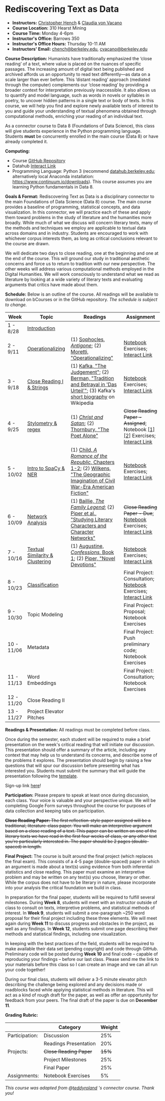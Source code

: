 Rediscovering Text as Data
====================
* **Instructors:** [Christopher Hench](http://german.berkeley.edu/author/chench/) & [Claudia von Vacano](http://dlab.berkeley.edu/claudia-von-vacano)
* **Course Location:** 310 Hearst Mining
* **Course Time:** Monday 4-6pm
* **Instructor's Office:** Barrows 350
* **Instructor's Office Hours:** Thursday 10-11 AM
* **Instructors' Email:** [chench@berkeley.edu](chench@berkeley.edu), [cvacano@berkeley.edu](cvacano@berkeley.edu)

**Course Description:** Humanists have traditionally emphasized the ‘close reading’ of a text, where value is placed on the nuances of specific passages. The increasing amount of digital text being published and archived affords us an opportunity to read text differently—as data on a scale larger than ever before. This ‘distant reading’ approach (mediated through the computer) complements our ‘close reading’ by providing a broader context for interpretation previously inaccessible. It also allows us to quantify and model language, such as words in novels or syllables in poetry, to uncover hidden patterns in a single text or body of texts. In this course, we will help you find and explore newly available texts of interest to you and guide your understanding of textual phenomena obtained through computational methods, enriching your reading of an individual text.

As a connector course to Data 8 (Foundations of Data Science), this class will give students experience in the Python programming language. Students **must** be concurrently enrolled in the main course (Data 8) or have already completed it.

**Computing:** 

* Course [GitHub Repository](https://github.com/henchc/Rediscovering-Text-as-Data)
* Datahub [Interact Link](http://datahub.berkeley.edu/hub/user-redirect/git-sync?repo=https://github.com/henchc/Rediscovering-Text-as-Data)
* Programming Language: Python 3 (recommend [datahub.berkeley.edu](datahub.berkeley.edu); alternatively local Anaconda installation: https://www.continuum.io/downloads). This course assumes you are learning Python fundamentals in Data 8.


**Goals & Format:** Rediscovering Text as Data is a disciplinary connector to the main Foundations of Data Science (Data 8) course. The main course provides a baseline of programming, statistical concepts, and data visualization. In this connector, we will practice each of these and apply them toward problems in the study of literature and the humanities more broadly. While much of what we discuss will concern literary texts, many of the methods and techniques we employ are applicable to textual data across domains and in industry. Students are encouraged to work with whichever corpus interests them, as long as critical conclusions relevant to the course are drawn.

We will dedicate two days to close reading, one at the beginning and one at the end of the course. This will ground our study in traditional aesthetic concerns and force us to return to tradition with our new perspective. The other weeks will address various computational methods employed in the Digital Humanities. We will work consciously to understand what we read as literature by looking at a wide variety of literary texts and evaluating arguments that critics have made about them.


**Schedule:** Below is an outline of the course. All readings will be available to download on bCourses or in the GitHub repository. *The schedule is subject to change.*

| Week  | Topic  | Readings  | Assignment  |
| ---   | ---       | ---       | ---         |
|  1 - 8/28  | [Introduction](https://github.com/henchc/Rediscovering-Text-as-Data/blob/master/01-Text-as-Data/Intro.ipynb) |   | |
|  2 - 9/11  | [Operationalizing](https://github.com/henchc/Rediscovering-Text-as-Data/tree/master/02-Operationalizing) | (1) [Sophocles, *Antigone*](https://github.com/henchc/Rediscovering-Text-as-Data/blob/master/02-Operationalizing/readings/Sophocles-Antigone-(selection).pdf); (2) [Moretti, "Operationalizing"](https://github.com/henchc/Rediscovering-Text-as-Data/blob/master/02-Operationalizing/readings/Moretti-Operationalizing.pdf)  | [Notebook](https://github.com/henchc/Rediscovering-Text-as-Data/blob/master/02-Operationalizing/01-Operationalizing.ipynb) Exercises; [Interact Link](http://datahub.berkeley.edu/hub/user-redirect/git-sync?repo=https://github.com/henchc/Rediscovering-Text-as-Data)  |
|  3 - 9/18 | [Close Reading I & Strings](https://github.com/henchc/Rediscovering-Text-as-Data/tree/master/03-Close-Reading-I)  | (1) [Kafka, "The Judgement"](https://github.com/henchc/Rediscovering-Text-as-Data/blob/master/03-Close-Reading-I/readings/Kafka-The-Judgement.pdf); (2) [Berman, "Tradition and Betrayal in 'Das Urteil'"](https://github.com/henchc/Rediscovering-Text-as-Data/blob/master/03-Close-Reading-I/readings/Berman-Tradition-and-Betrayal.pdf); (3) Kafka's [short biography](https://en.wikipedia.org/wiki/Franz_Kafka#Life) on Wikipedia | [Notebook](https://github.com/henchc/Rediscovering-Text-as-Data/blob/master/03-Close-Reading-I/01-Strings.ipynb) Exercises; [Interact Link](http://datahub.berkeley.edu/hub/user-redirect/git-sync?repo=https://github.com/henchc/Rediscovering-Text-as-Data)  |
|  4 - 9/25 | [Stylometry & regex](https://github.com/henchc/Rediscovering-Text-as-Data/tree/master/04-Stylometry)  | (1) [*Christ and Satan*](https://github.com/henchc/Rediscovering-Text-as-Data/blob/master/04-Stylometry/readings/Christ-and-Satan.pdf); (2) [Thornbury, "The Poet Alone"](https://github.com/henchc/Rediscovering-Text-as-Data/blob/master/04-Stylometry/readings/Thornbury-The-Poet-Alone.pdf)  | ~~Close Reading Paper - Assigned~~; Notebook [[1]](https://github.com/henchc/Rediscovering-Text-as-Data/blob/master/04-Stylometry/01-Ad-Hoc-Stylometry.ipynb)[[2]](https://github.com/henchc/Rediscovering-Text-as-Data/blob/master/04-Stylometry/02-regex.ipynb) Exercises; [Interact Link](http://datahub.berkeley.edu/hub/user-redirect/git-sync?repo=https://github.com/henchc/Rediscovering-Text-as-Data)|
|  5 - 10/02  | [Intro to SpaCy & NER](https://github.com/henchc/Rediscovering-Text-as-Data/tree/master/05-Intro-to-SpaCy/)  | (1) [Child, *A Romance of the Republic*, Chapters 1-2](https://github.com/henchc/Rediscovering-Text-as-Data/tree/master/05-Intro-to-SpaCy/readings/Child-A-Romance-of-the-Republic-1-2.pdf); (2) [Wilkens, "The Geographic Imagination of Civil War-Era American Fiction"](https://github.com/henchc/Rediscovering-Text-as-Data/tree/master/05-Intro-to-SpaCy/readings/Wilkens-The-Geographic-Imagination-of-Civil-War-Era-American-Fiction.pdf)  | [Notebook](https://github.com/henchc/Rediscovering-Text-as-Data/tree/master/05-Intro-to-SpaCy/Intro-to-SpaCy.ipynb) Exercises; [Interact Link](http://datahub.berkeley.edu/hub/user-redirect/git-sync?repo=https://github.com/henchc/Rediscovering-Text-as-Data) |
|  6 - 10/09  | [Network Analysis](https://github.com/henchc/Rediscovering-Text-as-Data/tree/master/06-Network-Analysis)  | (1) [Baillie, *The Family Legend*](https://github.com/henchc/Rediscovering-Text-as-Data/blob/master/06-Network-Analysis/readings/Baillie-The-Family-Legend.pdf); (2) [Piper et al., "Studying Literary Characters and Character Networks"](https://github.com/henchc/Rediscovering-Text-as-Data/blob/master/06-Network-Analysis/readings/Studying-Literary-Characters-and%20Character-Networks.pdf) | ~~Close Reading Paper - Due~~; [Notebook](https://github.com/henchc/Rediscovering-Text-as-Data/blob/master/06-Network-Analysis/01-Network-Analysis.ipynb) Exercises; [Interact Link](http://datahub.berkeley.edu/hub/user-redirect/git-sync?repo=https://github.com/henchc/Rediscovering-Text-as-Data)  |
|  7 - 10/16 | [Textual Similarity & Clustering](https://github.com/henchc/Rediscovering-Text-as-Data/tree/master/07-Textual-Similarity)  | (1) [Augustine, *Confessions*, Book 1](https://github.com/henchc/Rediscovering-Text-as-Data/blob/master/07-Textual-Similarity/readings/Augustine-Confessions.pdf); (2) [Piper, "Novel Devotions"](https://github.com/henchc/Rediscovering-Text-as-Data/blob/master/07-Textual-Similarity/readings/Piper-Novel-Devotions.pdf) | [Notebook](https://github.com/henchc/Rediscovering-Text-as-Data/blob/master/07-Textual-Similarity/01-Textual-Similarity.ipynb) Exercises; [Interact Link](http://datahub.berkeley.edu/hub/user-redirect/git-sync?repo=https://github.com/henchc/Rediscovering-Text-as-Data)  |
|  8 - 10/23  | [Classification](https://github.com/henchc/Rediscovering-Text-as-Data/tree/master/08-Classification) |  | Final Project: Consultation; [Notebook](https://github.com/henchc/Rediscovering-Text-as-Data/blob/master/08-Classification/01-Classification.ipynb) Exercises; [Interact Link](http://datahub.berkeley.edu/hub/user-redirect/git-sync?repo=https://github.com/henchc/Rediscovering-Text-as-Data) |
|  9 - 10/30  | Topic Modeling  |  | Final Project: Proposal; Notebook Exercises  |
|  10 - 11/06  | Metadata  |  | Final Project: Push preliminary code; Notebook Exercises  |
|  11 - 11/13 | Word Embeddings  |  | Final Project: Consultation; Notebook Exercises  |
|  12 - 11/20 | Close Reading II |  |   |
|  13 - 11/27 | Project Elevator Pitches  |  |  |



**Readings & Presentation:** All readings must be completed before class.

Once during the semester, each student will be required to make a brief presentation on the week's critical reading that will initiate our discussion. This presentation should offer a summary of the article, including any context that may help us to understand its concerns, and describe some of the problems it explores. The presentation should begin by raising a few questions that will spur our discussion before presenting what has interested you. Students must submit the summary that will guide the presentation following the [template](https://github.com/henchc/Rediscovering-Text-as-Data/blob/master/Course-Materials/presentation-template.md).

Sign-up link [here](https://docs.google.com/a/berkeley.edu/spreadsheets/d/13ctS2XE99lfSemm4dTyxdujW3Kh0m7czmmAHIxxiZAA/edit?usp=sharing)!


**Participation:** Please prepare to speak at least once during discussion, each class. Your voice is valuable and your perspective unique. We will be completing Google Form surveys throughout the course for purposes of data collection and keeping tabs on participation.


~~**Close Reading Paper:** The first reflection-style paper assigned will be a traditional, literature-class paper. You will make an interpretive argument based on a close reading of a text. This paper can be written on one of the literary texts we have read in the first four weeks of class, or any other text you're particularly interested in. The paper should be 2 pages (double-spaced) in length.~~


**Final Project:** The course is built around the final project (which replaces the final exam). This consists of a 4-5 page (double-spaced) paper in which an argument is made about a text(s) using evidence from both inferential statistics and close reading. This paper must examine an interpretive problem and may be written on any text(s) you choose, literary or other. While the corpus does not have to be literary in nature, please incorporate into your analysis the critical foundation we build in class.

In preparation for the final paper, students will be required to fulfill several milestones. During **Week 8**, students will meet with an instructor outside of class to consult on texts, interpretive problems, and statistical methods of interest. In **Week 9**, students will submit a one-paragraph ~250 word proposal for their final project including these three elements. We will meet again during **Week 11** to discuss progress and obstacles in the project, as well as any findings. In **Week 12**, students submit one page describing their methods and statistical findings, including one visualization.

In keeping with the best practices of the field, students will be required to make available their data set (pending copyright) and code through GitHub. Preliminary code will be posted during **Week 10** and final code – capable of reproducing your findings – before our last class. Please send me the link to your materials before this class so I can create an image and we can all run your code together!

During our final class, students will deliver a 3-5 minute elevator pitch describing the challenge being explored and any decisions made or roadblocks faced while applying statistical methods in literature. This will act as a kind of rough draft for the paper, as well as offer an opportunity for feedback from your peers. The final draft of the paper is due on **December 11**.


**Grading Rubric:**

|   |  Category | Weight  |
| ---   | ---       | ---       |
|  Participation:  | Discussion  | 25%  |
|    | Readings Presentation  | 20%  |
|  Projects:  | ~~Close Reading Paper~~  | ~~15%~~  |
|    | Project Milestones  | 25%  |
|    | Final Paper  | 25%  |
|  Assignments: | Notebook Exercises | 5% |


*This course was adapted from @[teddyroland](https://github.com/teddyroland) 's connector course. Thank you!*
